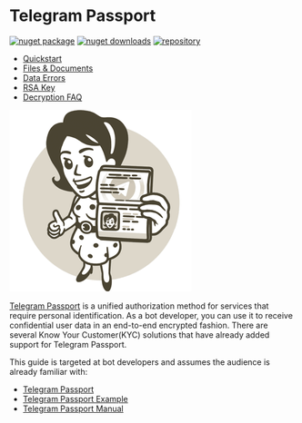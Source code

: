 # Telegram Passport

[![nuget package](https://img.shields.io/nuget/v/Telegram.Bot.Extensions.Passport.svg?style=flat-square)](https://www.nuget.org/packages/Telegram.Bot.Extensions.Passport)
[![nuget downloads](https://img.shields.io/nuget/dt/Telegram.Bot.Extensions.Passport.svg?style=flat-square)](https://www.nuget.org/packages/Telegram.Bot.Extensions.Passport)
[![repository](https://img.shields.io/github/stars/TelegramBots/Telegram.Bot.Extensions.Passport.svg?style=social&label=Stars)](https://github.com/TelegramBots/Telegram.Bot.Extensions.Passport)

- [Quickstart](quickstart.md)
- [Files & Documents](files-docs.md)
- [Data Errors](errors.md)
- [RSA Key](key.md)
- [Decryption FAQ](faq.md)

![telegram passport](../docs/photo-tg_passport.gif)

[Telegram Passport] is a unified authorization method for services that require personal identification.
As a bot developer, you can use it to receive confidential user data in an end-to-end encrypted fashion.
There are several Know Your Customer(KYC) solutions that have already added support for Telegram Passport.

This guide is targeted at bot developers and assumes the audience is already familiar with:

- [Telegram Passport]
- [Telegram Passport Example]
- [Telegram Passport Manual]

[Telegram Passport]: https://telegram.org/blog/passport
[Telegram Passport Example]: https://core.telegram.org/passport/example
[Telegram Passport Manual]: https://core.telegram.org/passport